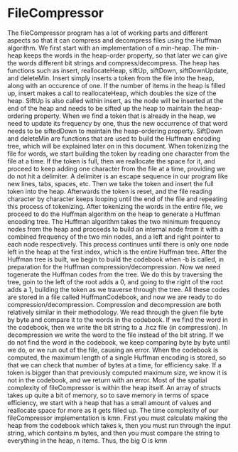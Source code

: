# FileCompressor

The fileCompressor program has a lot of working parts and different aspects so that it can 
compress and decompress files using the Huffman algorithm. We first start with an 
implementation of a min-heap. The min-heap keeps the words in the heap-order property, so that 
later we can give the words different bit strings and compress/decompress. The heap has 
functions such as insert, reallocateHeap, siftUp, siftDown, siftDownUpdate, and deleteMin. 
Insert simply inserts a token from the file into the heap, along with an occurence of one. If the 
number of items in the heap is filled up, insert makes a call to reallocateHeap, which doubles the 
size of the heap. SiftUp is also called within insert, as the node will be inserted at the end of the 
heap and needs to be sifted up the heap to maintain the heap-ordering property. When we find a 
token that is already in the heap, we need to update its frequency by one, thus the new 
occurrence of that word needs to be siftedDown to maintain the heap-ordering property. 
SiftDown and deleteMin are functions that are used to build the Huffman encoding tree, which 
will be explained later on in this document.
When tokenizing the file for words, we start building the token by reading one character 
from the file at a time. If the token is full, then we reallocate the space for it, and proceed to keep 
adding one character from the file at a time, providing we do not hit a delimiter. A delimiter is an 
escape sequence in our program like new lines, tabs, spaces, etc. Then we take the token and 
insert the full token into the heap. Afterwards the token is reset, and the file reading character by 
character keeps looping until the end of the file and repeating this process of tokenizing.
After tokenizing the words in the entire file, we proceed to do the Huffman algorithm on 
the heap to generate a Huffman encoding tree. The Huffman algorithm takes the two minimum 
frequency nodes from the heap and proceeds to build an internal node from it with a combined 
frequency of the two min nodes, and a left and right pointer to each node respectively. This 
process continues until there is only one node left in the heap at the first index, which is the 
entire Huffman tree.
After the Huffman tree is built, we begin to build the codebook when -b is called, in 
preparation for the Huffman compression/decompression. Now we need togenerate the Huffman
codes from the tree. We do this by traversing the tree, goin to the left of the root adds a 0, and 
going to the right of the root adds a 1, building the token as we traverse through the tree. All 
these codes are stored in a file called HuffmanCodebook, and now we are ready to do
compression/decompression.
Compression and decompression are both relatively similar in their methodology. We 
read through the given file byte by byte and compare it to the words in the codebook. If we find the word in the codebook, then we write the bit string to a .hcz file (in compression). In 
decompression we write the word to the file instead of the bit string. If we do not find the word 
in the codebook, we keep comparing byte by byte until we do, or we run out of the file, causing
an error. When the codebook is computed, the maximum length of a single Huffman encoding is 
stored, so that we can check that number of bytes at a time, for efficiency sake. If a token is 
bigger than that previously computed maximum size, we know it is not in the codebook, and we 
return with an error.
Most of the spatial complexity of fileCompressor is within the heap itself. An array of 
structs takes up quite a bit of memory, so to save memory in terms of space efficiency, we start 
with a heap that has a small amount of values and reallocate space for more as it gets filled up. 
The time complexity of our fileCompressor implementation is k*m*n. First you must calculate 
making the heap from the codebook which takes k, then you must run through the input string, 
which contains m bytes, and then you must compare the string to everything in the heap, n items. 
Thus, the big O is k*m*n
